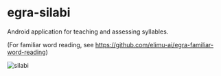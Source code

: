 # egra-silabi
Android application for teaching and assessing syllables.

(For familiar word reading, see https://github.com/elimu-ai/egra-familiar-word-reading)

![silabi](https://user-images.githubusercontent.com/15718174/27005644-b952e078-4e22-11e7-8773-cb8f0eb314cb.png)

